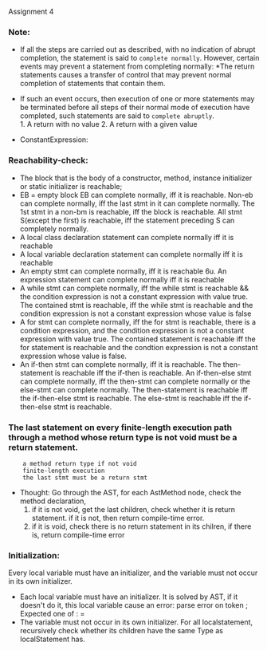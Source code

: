 Assignment 4 
### Note:
* If all the steps are carried out as described, with no indication of abrupt completion, the statement is said to `complete normally`. However, certain events may prevent a statement from completing normally: 
		*The return statements causes a transfer of control that may prevent normal completion of statements that contain them.
* If such an event occurs, then execution of one or more statements may be terminated before all steps of their normal mode of execution have completed, such statements are said to `complete abruptly`.	
		1. A return with no value
        2. A return with a given value

* ConstantExpression: 



### Reachability-check:
* The block that is the body of a constructor, method, instance initializer or static initializer is reachable; 
* EB = empty block
		EB can complete normally, iff it is reachable.
		Non-eb can complete normally, iff the last stmt in it can complete normally.
		The 1st stmt in a non-bm is reachable, iff the block is reachable.
		All stmt S(except the first) is reachable, iff the statement preceding S can completely normally.
* A local class declaration statement can complete normally iff it is reachable
* A local variable declaration statement can complete normally iff it is reachable
* An empty stmt can complete normally, iff it is reachable
6u. An expression statement can complete normally iff it is reachable
* A while stmt can complete normally, iff the while stmt is reachable && the condition expression is not a constant expression with value true.
   The contained stmt is reachable, iff the while stmt is reachable and the condition expression is not a constant expression whose value is false
* A for stmt can complete normally, iff the for stmt is reachable, there is a condition expression, and the condition expression is not a constant expression with value true.
   The contained statement is reachable iff the for statement is reachable and the condtion expression is not a constant expression whose value is false.
* An if-then stmt can complete normally, iff it is reachable. The then-statement is reachable iff the if-then is reachable.
  An if-then-else stmt can complete normally, iff the then-stmt can complete normally or the else-stmt can complete normally. The then-statement is reachable iff the if-then-else stmt is reachable. The else-stmt is reachable iff the if-then-else stmt is reachable.

### The last statement on every finite-length execution path through a method whose return type is not void must be a return statement. 
		a method return type if not void
		finite-length execution
		the last stmt must be a return stmt
 * Thought: Go through the AST, for each AstMethod node, check the method declaration, 
    1. if it is not void, get the last children, check whether it is return statement. if it is not, then return compile-time error.
    2. if it is void, check there is no return statement in its chilren, if there is, return compile-time error
 

### Initialization:
Every local variable must have an initializer, and the variable must not occur in its own initializer.
* Each local variable must have an initializer. It is solved by AST, if it doesn't do it, this local variable cause an error: parse error on token ; Expected one of : =
* The variable must not occur in its own initializer. For all localstatement, recursively check whether its children have the same Type as localStatement has.














